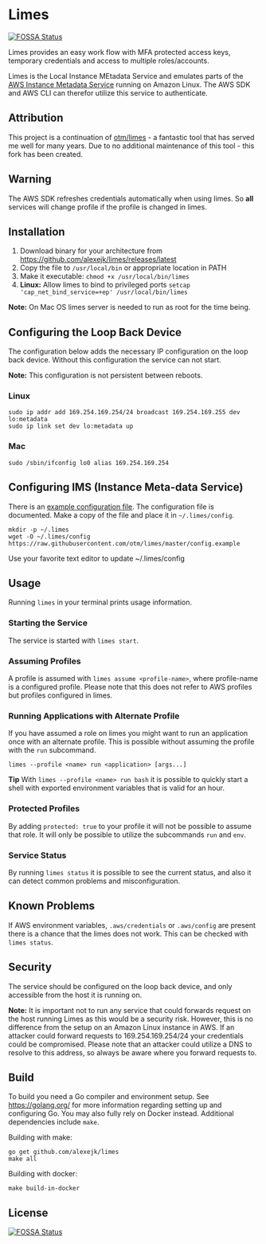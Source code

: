 # Limes

[![FOSSA Status](https://app.fossa.com/api/projects/custom%2B14789%2Flimes.svg?type=shield)](https://app.fossa.com/projects/custom%2B14789%2Flimes?ref=badge_shield)

Limes provides an easy work flow with MFA protected access keys, temporary credentials and access to multiple roles/accounts.

Limes is the Local Instance MEtadata Service and emulates parts of the [AWS Instance Metadata Service](http://docs.aws.amazon.com/AWSEC2/latest/UserGuide/ec2-instance-metadata.html) running on Amazon Linux. The AWS SDK and AWS CLI can therefor utilize this service to authenticate.

## Attribution

This project is a continuation of [otm/limes](https://github.com/otm/limes) - a fantastic tool that has served me well for many years. Due to no additional maintenance of this tool - this fork has been created.

## Warning

The AWS SDK refreshes credentials automatically when using limes. So **all** services will change profile if the profile is changed in limes.

## Installation

1. Download binary for your architecture from https://github.com/alexejk/limes/releases/latest
2. Copy the file to `/usr/local/bin` or appropriate location in PATH
3. Make it executable: `chmod +x /usr/local/bin/limes`
4. **Linux:** Allow limes to bind to privileged ports `setcap 'cap_net_bind_service=+ep' /usr/local/bin/limes`

**Note:** On Mac OS limes server is needed to run as root for the time being.

## Configuring the Loop Back Device

The configuration below adds the necessary IP configuration on the loop back device. Without this configuration the service can not start.

**Note:** This configuration is not persistent between reboots.

### Linux

```shell
sudo ip addr add 169.254.169.254/24 broadcast 169.254.169.255 dev lo:metadata
sudo ip link set dev lo:metadata up
```

### Mac

```shell
sudo /sbin/ifconfig lo0 alias 169.254.169.254
```

## Configuring IMS (Instance Meta-data Service)

There is an [example configuration file](https://github.com/alexejk/limes/blob/master/config.example). The configuration file is documented. Make a copy of the file and place it in `~/.limes/config`.

```shell
mkdir -p ~/.limes
wget -O ~/.limes/config https://raw.githubusercontent.com/otm/limes/master/config.example
```

Use your favorite text editor to update ~/.limes/config

## Usage

Running `limes` in your terminal prints usage information.

### Starting the Service

The service is started with `limes start`.

### Assuming Profiles

A profile is assumed with `limes assume <profile-name>`, where profile-name is a configured profile. Please note that this does not refer to AWS profiles but profiles configured in limes.

### Running Applications with Alternate Profile

If you have assumed a role on limes you might want to run an application once with an alternate profile. This is possible without assuming the profile with the `run` subcommand.

```shell
limes --profile <name> run <application> [args...]
```

**Tip**
With `limes --profile <name> run bash` it is possible to quickly start a shell with exported environment variables that is valid for an hour.

### Protected Profiles

By adding `protected: true` to your profile it will not be possible to assume that role. It will only be possible to utilize the subcommands `run` and `env`.

### Service Status

By running `limes status` it is possible to see the current status, and also it can detect common problems and misconfiguration.

## Known Problems

If AWS environment variables, `.aws/credentials` or `.aws/config` are present there is a chance that the limes does not work. This can be checked with `limes status`.

## Security

The service should be configured on the loop back device, and only accessible from the host it is running on.

**Note:** It is important not to run any service that could forwards request on the host running Limes as this would be a security risk. However, this is no difference from the setup on an Amazon Linux instance in AWS. If an attacker could forward requests to 169.254.169.254/24 your credentials could be compromised. Please note that an attacker could utilize a DNS to resolve to this address, so always be aware where you forward requests to.  

## Build

To build you need a Go compiler and environment setup. See https://golang.org/ for more information regarding setting up and configuring Go. You may also fully rely on Docker instead. Additional dependencies include `make`.

Building with make:

```shell
go get github.com/alexejk/limes
make all
```

Building with docker:

```shell
make build-in-docker
```

## License

[![FOSSA Status](https://app.fossa.com/api/projects/custom%2B14789%2Flimes.svg?type=large)](https://app.fossa.com/projects/custom%2B14789%2Flimes?ref=badge_large)